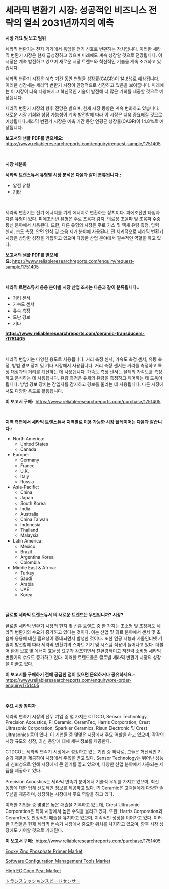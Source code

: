 <p><h1>세라믹 변환기 시장: 성공적인 비즈니스 전략의 열쇠 2031년까지의 예측</h1></p><p><strong>시장 개요 및 보고 범위</strong></p>
<p><p>세라믹 변환기는 전자 기기에서 음압을 전기 신호로 변환하는 장치입니다. 이러한 세라믹 변환기 시장은 현재 급성장하고 있으며 미래에도 계속 성장할 것으로 전망됩니다. 이 시장은 계속 발전하고 있으며 새로운 시장 트렌드와 혁신적인 기술을 계속 소개하고 있습니다.</p><p>세라믹 변환기 시장은 예측 기간 동안 연평균 성장률(CAGR)이 14.8%로 예상됩니다. 이러한 성장세는 세라믹 변환기 시장이 안정적으로 성장하고 있음을 보여줍니다. 미래에는 이 시장이 더욱 다양해지고 혁신적인 기술이 발전해 더 많은 기회를 제공할 것으로 예상됩니다.</p><p>세라믹 변환기 시장의 향후 전망은 밝으며, 현재 시장 동향은 계속 변화하고 있습니다. 새로운 시장 기회와 성장 가능성이 계속 발전함에 따라 이 시장은 더욱 중요해질 것으로 예상됩니다.세라믹 변환기 시장은 예측 기간 동안 연평균 성장률(CAGR)이 14.8%로 예상됩니다.</p></p>
<p><strong>보고서의 샘플 PDF를 받으세요:</strong> <a href="https://www.reliableresearchreports.com/enquiry/request-sample/1751405">https://www.reliableresearchreports.com/enquiry/request-sample/1751405</a></p>
<p>&nbsp;</p>
<p><strong>시장 세분화</strong></p>
<p><strong>세라믹 트랜스듀서 유형별 시장 분석은 다음과 같이 분류됩니다.:</strong></p>
<p><ul><li>압전 유형</li><li>기타</li></ul></p>
<p>&nbsp;</p>
<p><p>세라믹 변환기는 전기 에너지를 기계 에너지로 변환하는 장치이다. 피에조전반 타입과 다른 유형이 있다. 피에조전반 유형은 주로 초음파 감지, 의료용 초음파 및 초음파 수중 통신 분야에서 사용된다. 또한, 다른 유형의 시장은 주로 가스 및 액체 유량 측정, 압력 센서, 습도 측정, 안면 인식 및 소음 제거 분야에 사용된다. 전 세계적으로 세라믹 변환기 시장은 상당한 성장을 거듭하고 있으며 다양한 산업 분야에서 필수적인 역할을 하고 있다.</p></p>
<p><strong>보고서의 샘플 PDF를 받으세요:</strong>&nbsp;<a href="https://www.reliableresearchreports.com/enquiry/request-sample/1751405">https://www.reliableresearchreports.com/enquiry/request-sample/1751405</a></p>
<p>&nbsp;</p>
<p><strong> 세라믹 트랜스듀서 응용 분야별 시장 산업 조사는 다음과 같이 분류됩니다.:</strong></p>
<p><ul><li>거리 센서</li><li>가속도 센서</li><li>유속 측정</li><li>도난 경보</li><li>기타</li></ul></p>
<p><strong><a href="https://www.reliableresearchreports.com/ceramic-transducers-r1751405">https://www.reliableresearchreports.com/ceramic-transducers-r1751405</a></strong></p>
<p>&nbsp;</p>
<p><p>세라믹 변압기는 다양한 용도로 사용됩니다. 거리 측정 센서, 가속도 측정 센서, 유량 측정, 방범 경보 장치 및 기타 시장에서 사용됩니다. 거리 측정 센서는 거리를 측정하고 특정 대상과의 거리를 계산하는 데 사용됩니다. 가속도 측정 센서는 물체의 가속도를 측정하고 분석하는 데 사용됩니다. 유량 측정은 유체의 유량을 측정하고 제어하는 데 도움이 됩니다. 방범 경보 장치는 잠입자를 감지하고 경보를 울리는 데 사용됩니다.  다른 시장에서도 다양한 용도로 활용됩니다.</p></p>
<p><strong>이 보고서 구매:</strong>&nbsp; <a href="https://www.reliableresearchreports.com/purchase/1751405">https://www.reliableresearchreports.com/purchase/1751405</a></p>
<p>&nbsp;</p>
<p><strong>지역 측면에서 세라믹 트랜스듀서 지역별로 이용 가능한 시장 플레이어는 다음과 같습니다.:</strong></p>
<p><ul>
    <li>
        North America:
        <ul>
            <li>United States</li>
            <li>Canada</li>
        </ul>
    </li>
    <li>
        Europe:
        <ul>
            <li>Germany</li>
            <li>France</li>
            <li>U.K.</li>
            <li>Italy</li>
            <li>Russia</li>
        </ul>
    </li>
    <li>
        Asia-Pacific:
        <ul>
            <li>China</li>
            <li>Japan</li>
            <li>South Korea</li>
            <li>India</li>
            <li>Australia</li>
            <li>China Taiwan</li>
            <li>Indonesia</li>
            <li>Thailand</li>
            <li>Malaysia</li>
        </ul>
    </li>
    <li>
        Latin America:
        <ul>
            <li>Mexico</li>
            <li>Brazil</li>
            <li>Argentina Korea</li>
            <li>Colombia</li>
        </ul>
    </li>
    <li>
        Middle East & Africa:
        <ul>
            <li>Turkey</li>
            <li>Saudi</li>
            <li>Arabia</li>
            <li>UAE</li>
            <li>Korea</li>
        </ul>
    </li>
    </ul></p>
<p>&nbsp;</p>
<p><strong>글로벌 세라믹 트랜스듀서 의 새로운 트렌드는 무엇입니까? 시장?</strong></p>
<p><p>글로벌 세라믹 변환기 시장의 현지 및 신흥 트렌드 중 한 가지는 초소형 및 초정확도 세라믹 변환기의 수요가 증가하고 있다는 것이다. 이는 산업 및 의료 분야에서 센서 및 초음파 응용에 대한 필요성이 증대되면서 발생한 것이다. 또한 인공 지능과 사물인터넷 기술이 발전함에 따라 세라믹 변환기의 스마트 기기 및 시스템 적용이 늘어나고 있다. 더불어 환경 보호 및 에너지 효율성 요구가 강조되면서 친환경적이고 저전력 소비형 세라믹 변환기의 수요도 증가하고 있다. 이러한 트렌드들은 글로벌 세라믹 변환기 시장의 성장을 이끌고 있다.</p></p>
<p><strong>이 보고서를 구매하기 전에 궁금한 점이 있으면 문의하거나 공유하세요.</strong>- <a href="https://www.reliableresearchreports.com/enquiry/pre-order-enquiry/1751405">https://www.reliableresearchreports.com/enquiry/pre-order-enquiry/1751405</a></p>
<p>&nbsp;</p>
<p><strong>주요 시장 참여자</strong></p>
<p><p>세라믹 변속기 시장의 선두 기업 중 몇 가지는 CTDCO, Sensor Technology, Precision Acoustics, PI Ceramic, CeramTec, Harris Corporation, Crest Ultrasonic Corporation, Sparkler Ceramics, Risun Electronic 및 Crest Ultrasonics 등이 있다. 이 기업들 중 몇몇은 시장에서 주요 역할을 하고 있으며, 각각의 시장 규모와 성장, 최신 동향에 대해 세부 정보를 제공한다.</p><p>CTDCO는 세라믹 변속기 시장에서 성장하고 있는 기업 중 하나로, 그들은 혁신적인 기술과 제품을 제공하여 시장에서 주목을 받고 있다. Sensor Technology는 뛰어난 성능과 신뢰성으로 인해 시장에서 큰 인기를 끌고 있으며, 다양한 산업 분야에서 사용되는 제품을 제공하고 있다.</p><p>Precision Acoustics는 세라믹 변속기 분야에서 기술적 우위를 가지고 있으며, 최신 동향에 대한 업계 선도적인 정보를 제공하고 있다. PI Ceramic은 고객들에게 다양한 솔루션을 제공하며, 성장하는 시장에서 주요 역할을 하고 있다.</p><p>이러한 기업들 중 몇몇은 높은 매출을 기록하고 있는데, Crest Ultrasonic Corporation은 특히 시장에서 높은 수익을 올리고 있다. 또한, Harris Corporation과 CeramTec도 안정적인 매출을 유지하고 있으며, 지속적인 성장을 이어가고 있다. 이러한 기업들은 현재 세라믹 변속기 시장에서 중요한 위치를 차지하고 있으며, 향후 시장 성장에도 기여할 것으로 기대된다.</p></p>
<p><strong>이 보고서 구매:</strong>&nbsp;&nbsp;<a href="https://www.reliableresearchreports.com/purchase/1751405">https://www.reliableresearchreports.com/purchase/1751405</a></p>
<p><p><a href="https://www.linkedin.com/pulse/epoxy-zinc-phosphate-primer-market-centers-aspects-growth-lbcye?trackingId=H2YoEKinGV0wKpRDDEU1iw%3D%3D">Epoxy Zinc Phosphate Primer Market</a></p><p><a href="https://github.com/biheemgalvinlouises6hokrh3h/Market-Research-Report-List-2/blob/main/software-configuration-management-tools-market.md">Software Configuration Management Tools Market</a></p><p><a href="https://www.linkedin.com/pulse/high-ec-coco-peat-market-comprehensive-report-its-share-zesfe?trackingId=9N8Jwkg7A3%2B5KiEMuNjNtg%3D%3D">High EC Coco Peat Market</a></p><p><a href="https://github.com/zoetazuur/Market-Research-Report-List-1/blob/main/438703125604.md">トランスミッションスピードセンサー</a></p></p>